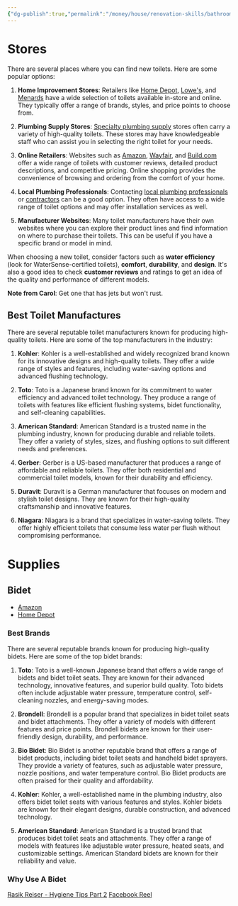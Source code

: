 ```yaml
---
{"dg-publish":true,"permalink":"/money/house/renovation-skills/bathroom/new-toilets/","tags":["oakmore","masterbath","guestbath"]}
---
```



# Stores

There are several places where you can find new toilets. Here are some popular options:

1. **Home Improvement Stores**: Retailers like [Home Depot](https://www.homedepot.com/s/toilets?NCNI-5), [Lowe's](https://www.lowes.com/search?searchTerm=toilets), and [Menards](https://www.menards.com/main/bath/toilets/c-5967.htm?searchTermToCategory=toilets) have a wide selection of toilets available in-store and online. They typically offer a range of brands, styles, and price points to choose from.
    
2. **Plumbing Supply Stores**: [Specialty plumbing supply](https://www.texasplumbingsupplyinc.com/searchPage.action?keyWord=toilet) stores often carry a variety of high-quality toilets. These stores may have knowledgeable staff who can assist you in selecting the right toilet for your needs.
    
3. **Online Retailers**: Websites such as [Amazon](https://www.amazon.com/s?k=toilets&crid=1YGGPRGBFSRZ5&sprefix=toilet%2Caps%2C216&ref=nb_sb_noss_1), [Wayfair](https://www.wayfair.com/keyword.php?keyword=toilets), and [Build.com](https://www.build.com/toilets/c132481?term=toilets) offer a wide range of toilets with customer reviews, detailed product descriptions, and competitive pricing. Online shopping provides the convenience of browsing and ordering from the comfort of your home.
    
4. **Local Plumbing Professionals**: Contacting [local plumbing professionals](https://www.benjaminfranklinplumbing.com/duncanville/) or [contractors](https://callmilestone.com/duncanville/plumbing/) can be a good option. They often have access to a wide range of toilet options and may offer installation services as well.
    
5. **Manufacturer Websites**: Many toilet manufacturers have their own websites where you can explore their product lines and find information on where to purchase their toilets. This can be useful if you have a specific brand or model in mind.

When choosing a new toilet, consider factors such as **water efficiency** (look for WaterSense-certified toilets), **comfort**, **durability**, and **design**. It's also a good idea to check **customer reviews** and ratings to get an idea of the quality and performance of different models.

**Note from Carol**: Get one that has jets but won't rust.

## Best Toilet Manufactures

There are several reputable toilet manufacturers known for producing high-quality toilets. Here are some of the top manufacturers in the industry:

1. **Kohler**: Kohler is a well-established and widely recognized brand known for its innovative designs and high-quality toilets. They offer a wide range of styles and features, including water-saving options and advanced flushing technology.
    
2. **Toto**: Toto is a Japanese brand known for its commitment to water efficiency and advanced toilet technology. They produce a range of toilets with features like efficient flushing systems, bidet functionality, and self-cleaning capabilities.
    
3. **American Standard**: American Standard is a trusted name in the plumbing industry, known for producing durable and reliable toilets. They offer a variety of styles, sizes, and flushing options to suit different needs and preferences.
    
4. **Gerber**: Gerber is a US-based manufacturer that produces a range of affordable and reliable toilets. They offer both residential and commercial toilet models, known for their durability and efficiency.
    
5. **Duravit**: Duravit is a German manufacturer that focuses on modern and stylish toilet designs. They are known for their high-quality craftsmanship and innovative features.
    
6. **Niagara**: Niagara is a brand that specializes in water-saving toilets. They offer highly efficient toilets that consume less water per flush without compromising performance.

# Supplies

## Bidet

- [Amazon](https://www.amazon.com/s?k=bidet&crid=1ISIHLWHLPLJC&sprefix=bide%2Caps%2C151&ref=nb_sb_noss_2)
- [Home Depot](https://www.homedepot.com/s/bideet?NCNI-5)

### Best Brands

There are several reputable brands known for producing high-quality bidets. Here are some of the top bidet brands:

1. **Toto**: Toto is a well-known Japanese brand that offers a wide range of bidets and bidet toilet seats. They are known for their advanced technology, innovative features, and superior build quality. Toto bidets often include adjustable water pressure, temperature control, self-cleaning nozzles, and energy-saving modes.
    
2. **Brondell**: Brondell is a popular brand that specializes in bidet toilet seats and bidet attachments. They offer a variety of models with different features and price points. Brondell bidets are known for their user-friendly design, durability, and performance.
    
3. **Bio Bidet**: Bio Bidet is another reputable brand that offers a range of bidet products, including bidet toilet seats and handheld bidet sprayers. They provide a variety of features, such as adjustable water pressure, nozzle positions, and water temperature control. Bio Bidet products are often praised for their quality and affordability.
    
4. **Kohler**: Kohler, a well-established name in the plumbing industry, also offers bidet toilet seats with various features and styles. Kohler bidets are known for their elegant designs, durable construction, and advanced technology.
    
5. **American Standard**: American Standard is a trusted brand that produces bidet toilet seats and attachments. They offer a range of models with features like adjustable water pressure, heated seats, and customizable settings. American Standard bidets are known for their reliability and value.

### Why Use A Bidet

[Rasik Reiser - Hygiene Tips Part 2](https://www.tiktok.com/@rasikkaiser/video/7197268115497979178?_r=1&_t=8dmIzsws0BG)
[Facebook Reel](https://www.facebook.com/reel/1186340412257038)